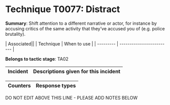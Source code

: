 # Technique T0077: Distract

**Summary**: Shift attention to a different narrative or actor, for instance by accusing critics of the same activity that they’ve accused you of (e.g. police brutality).


| Associated||
| Technique | When to use |
| --------- | ------------------------- |


**Belongs to tactic stage**: TA02


| Incident | Descriptions given for this incident |
| -------- | -------------------- |



| Counters | Response types |
| -------- | -------------- |


DO NOT EDIT ABOVE THIS LINE - PLEASE ADD NOTES BELOW